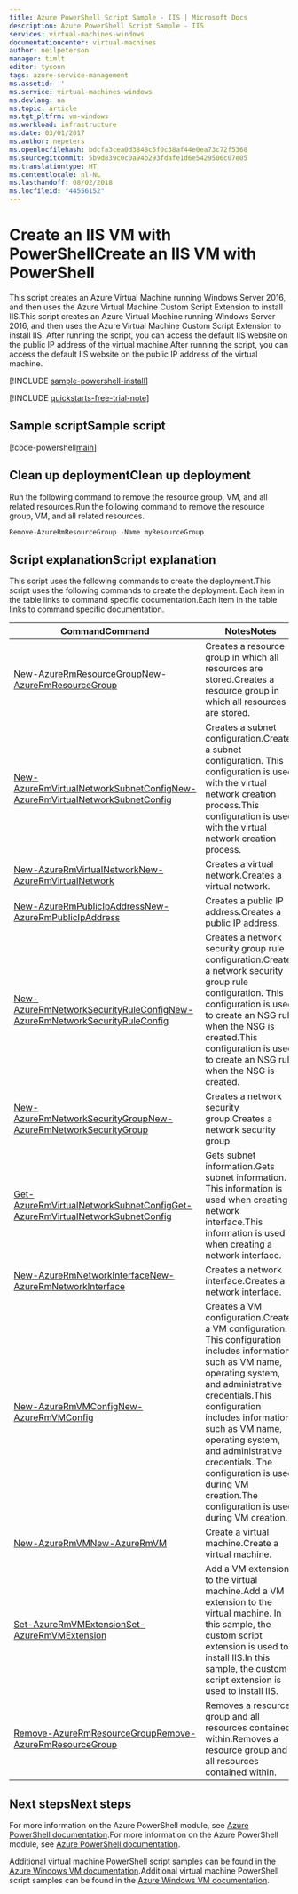 ```yaml
---
title: Azure PowerShell Script Sample - IIS | Microsoft Docs
description: Azure PowerShell Script Sample - IIS
services: virtual-machines-windows
documentationcenter: virtual-machines
author: neilpeterson
manager: timlt
editor: tysonn
tags: azure-service-management
ms.assetid: ''
ms.service: virtual-machines-windows
ms.devlang: na
ms.topic: article
ms.tgt_pltfrm: vm-windows
ms.workload: infrastructure
ms.date: 03/01/2017
ms.author: nepeters
ms.openlocfilehash: bdcfa3cea0d3848c5f0c38af44e0ea73c72f5368
ms.sourcegitcommit: 5b9d839c0c0a94b293fdafe1d6e5429506c07e05
ms.translationtype: HT
ms.contentlocale: nl-NL
ms.lasthandoff: 08/02/2018
ms.locfileid: "44556152"
---
```

# <a name="create-an-iis-vm-with-powershell"></a><span data-ttu-id="90c18-103">Create an IIS VM with PowerShell</span><span class="sxs-lookup"><span data-stu-id="90c18-103">Create an IIS VM with PowerShell</span></span>

<span data-ttu-id="90c18-104">This script creates an Azure Virtual Machine running Windows Server 2016, and then uses the Azure Virtual Machine Custom Script Extension to install IIS.</span><span class="sxs-lookup"><span data-stu-id="90c18-104">This script creates an Azure Virtual Machine running Windows Server 2016, and then uses the Azure Virtual Machine Custom Script Extension to install IIS.</span></span> <span data-ttu-id="90c18-105">After running the script, you can access the default IIS website on the public IP address of the virtual machine.</span><span class="sxs-lookup"><span data-stu-id="90c18-105">After running the script, you can access the default IIS website on the public IP address of the virtual machine.</span></span>

[!INCLUDE [sample-powershell-install](../../../includes/sample-powershell-install.md)]

[!INCLUDE [quickstarts-free-trial-note](../../../includes/quickstarts-free-trial-note.md)]

## <a name="sample-script"></a><span data-ttu-id="90c18-106">Sample script</span><span class="sxs-lookup"><span data-stu-id="90c18-106">Sample script</span></span>

[!code-powershell[main](../../../powershell_scripts/virtual-machine/create-vm-iis/create-windows-vm-iis.ps1 "Create VM IIS")]

## <a name="clean-up-deployment"></a><span data-ttu-id="90c18-107">Clean up deployment</span><span class="sxs-lookup"><span data-stu-id="90c18-107">Clean up deployment</span></span> 

<span data-ttu-id="90c18-108">Run the following command to remove the resource group, VM, and all related resources.</span><span class="sxs-lookup"><span data-stu-id="90c18-108">Run the following command to remove the resource group, VM, and all related resources.</span></span>

```powershell
Remove-AzureRmResourceGroup -Name myResourceGroup
```

## <a name="script-explanation"></a><span data-ttu-id="90c18-109">Script explanation</span><span class="sxs-lookup"><span data-stu-id="90c18-109">Script explanation</span></span>

<span data-ttu-id="90c18-110">This script uses the following commands to create the deployment.</span><span class="sxs-lookup"><span data-stu-id="90c18-110">This script uses the following commands to create the deployment.</span></span> <span data-ttu-id="90c18-111">Each item in the table links to command specific documentation.</span><span class="sxs-lookup"><span data-stu-id="90c18-111">Each item in the table links to command specific documentation.</span></span>

| <span data-ttu-id="90c18-112">Command</span><span class="sxs-lookup"><span data-stu-id="90c18-112">Command</span></span> | <span data-ttu-id="90c18-113">Notes</span><span class="sxs-lookup"><span data-stu-id="90c18-113">Notes</span></span> |
|---|---|
| [<span data-ttu-id="90c18-114">New-AzureRmResourceGroup</span><span class="sxs-lookup"><span data-stu-id="90c18-114">New-AzureRmResourceGroup</span></span>](https://docs.microsoft.com/powershell/resourcemanager/azurerm.resources/v3.2.0/new-azurermresourcegroup) | <span data-ttu-id="90c18-115">Creates a resource group in which all resources are stored.</span><span class="sxs-lookup"><span data-stu-id="90c18-115">Creates a resource group in which all resources are stored.</span></span> |
| [<span data-ttu-id="90c18-116">New-AzureRmVirtualNetworkSubnetConfig</span><span class="sxs-lookup"><span data-stu-id="90c18-116">New-AzureRmVirtualNetworkSubnetConfig</span></span>](https://docs.microsoft.com/powershell/resourcemanager/azurerm.network/v2.1.0/new-azurermvirtualnetworksubnetconfig) | <span data-ttu-id="90c18-117">Creates a subnet configuration.</span><span class="sxs-lookup"><span data-stu-id="90c18-117">Creates a subnet configuration.</span></span> <span data-ttu-id="90c18-118">This configuration is used with the virtual network creation process.</span><span class="sxs-lookup"><span data-stu-id="90c18-118">This configuration is used with the virtual network creation process.</span></span> |
| [<span data-ttu-id="90c18-119">New-AzureRmVirtualNetwork</span><span class="sxs-lookup"><span data-stu-id="90c18-119">New-AzureRmVirtualNetwork</span></span>](https://docs.microsoft.com/powershell/resourcemanager/azurerm.network/v1.0.13/new-azurermvirtualnetwork) | <span data-ttu-id="90c18-120">Creates a virtual network.</span><span class="sxs-lookup"><span data-stu-id="90c18-120">Creates a virtual network.</span></span> |
| [<span data-ttu-id="90c18-121">New-AzureRmPublicIpAddress</span><span class="sxs-lookup"><span data-stu-id="90c18-121">New-AzureRmPublicIpAddress</span></span>](https://docs.microsoft.com/powershell/resourcemanager/azurerm.network/v2.1.0/new-azurermpublicipaddress) | <span data-ttu-id="90c18-122">Creates a public IP address.</span><span class="sxs-lookup"><span data-stu-id="90c18-122">Creates a public IP address.</span></span> |
| [<span data-ttu-id="90c18-123">New-AzureRmNetworkSecurityRuleConfig</span><span class="sxs-lookup"><span data-stu-id="90c18-123">New-AzureRmNetworkSecurityRuleConfig</span></span>](https://docs.microsoft.com/powershell/resourcemanager/azurerm.network/v2.1.0/new-azurermnetworksecurityruleconfig) | <span data-ttu-id="90c18-124">Creates a network security group rule configuration.</span><span class="sxs-lookup"><span data-stu-id="90c18-124">Creates a network security group rule configuration.</span></span> <span data-ttu-id="90c18-125">This configuration is used to create an NSG rule when the NSG is created.</span><span class="sxs-lookup"><span data-stu-id="90c18-125">This configuration is used to create an NSG rule when the NSG is created.</span></span> |
| [<span data-ttu-id="90c18-126">New-AzureRmNetworkSecurityGroup</span><span class="sxs-lookup"><span data-stu-id="90c18-126">New-AzureRmNetworkSecurityGroup</span></span>](https://docs.microsoft.com/powershell/resourcemanager/azurerm.network/v3.1.0/new-azurermnetworksecuritygroup) | <span data-ttu-id="90c18-127">Creates a network security group.</span><span class="sxs-lookup"><span data-stu-id="90c18-127">Creates a network security group.</span></span> |
| [<span data-ttu-id="90c18-128">Get-AzureRmVirtualNetworkSubnetConfig</span><span class="sxs-lookup"><span data-stu-id="90c18-128">Get-AzureRmVirtualNetworkSubnetConfig</span></span>](https://docs.microsoft.com/powershell/resourcemanager/azurerm.network/v1.0.13/get-azurermvirtualnetworksubnetconfig) | <span data-ttu-id="90c18-129">Gets subnet information.</span><span class="sxs-lookup"><span data-stu-id="90c18-129">Gets subnet information.</span></span> <span data-ttu-id="90c18-130">This information is used when creating a network interface.</span><span class="sxs-lookup"><span data-stu-id="90c18-130">This information is used when creating a network interface.</span></span> |
| [<span data-ttu-id="90c18-131">New-AzureRmNetworkInterface</span><span class="sxs-lookup"><span data-stu-id="90c18-131">New-AzureRmNetworkInterface</span></span>](https://docs.microsoft.com/powershell/resourcemanager/azurerm.network/v3.4.0/new-azurermnetworkinterface) | <span data-ttu-id="90c18-132">Creates a network interface.</span><span class="sxs-lookup"><span data-stu-id="90c18-132">Creates a network interface.</span></span> |
| [<span data-ttu-id="90c18-133">New-AzureRmVMConfig</span><span class="sxs-lookup"><span data-stu-id="90c18-133">New-AzureRmVMConfig</span></span>](https://docs.microsoft.com/powershell/resourcemanager/azurerm.compute/v1.3.4/new-azurermvmconfig) | <span data-ttu-id="90c18-134">Creates a VM configuration.</span><span class="sxs-lookup"><span data-stu-id="90c18-134">Creates a VM configuration.</span></span> <span data-ttu-id="90c18-135">This configuration includes information such as VM name, operating system, and administrative credentials.</span><span class="sxs-lookup"><span data-stu-id="90c18-135">This configuration includes information such as VM name, operating system, and administrative credentials.</span></span> <span data-ttu-id="90c18-136">The configuration is used during VM creation.</span><span class="sxs-lookup"><span data-stu-id="90c18-136">The configuration is used during VM creation.</span></span> |
| [<span data-ttu-id="90c18-137">New-AzureRmVM</span><span class="sxs-lookup"><span data-stu-id="90c18-137">New-AzureRmVM</span></span>](https://docs.microsoft.com/powershell/resourcemanager/azurerm.compute/v1.3.4/new-azurermvm) | <span data-ttu-id="90c18-138">Create a virtual machine.</span><span class="sxs-lookup"><span data-stu-id="90c18-138">Create a virtual machine.</span></span> |
| [<span data-ttu-id="90c18-139">Set-AzureRmVMExtension</span><span class="sxs-lookup"><span data-stu-id="90c18-139">Set-AzureRmVMExtension</span></span>](https://docs.microsoft.com/powershell/resourcemanager/azurerm.compute/v2.2.0/set-azurermvmextension) | <span data-ttu-id="90c18-140">Add a VM extension to the virtual machine.</span><span class="sxs-lookup"><span data-stu-id="90c18-140">Add a VM extension to the virtual machine.</span></span> <span data-ttu-id="90c18-141">In this sample, the custom script extension is used to install IIS.</span><span class="sxs-lookup"><span data-stu-id="90c18-141">In this sample, the custom script extension is used to install IIS.</span></span> |
|[<span data-ttu-id="90c18-142">Remove-AzureRmResourceGroup</span><span class="sxs-lookup"><span data-stu-id="90c18-142">Remove-AzureRmResourceGroup</span></span>](https://docs.microsoft.com/powershell/resourcemanager/azurerm.resources/v3.5.0/remove-azurermresourcegroup) | <span data-ttu-id="90c18-143">Removes a resource group and all resources contained within.</span><span class="sxs-lookup"><span data-stu-id="90c18-143">Removes a resource group and all resources contained within.</span></span> |

## <a name="next-steps"></a><span data-ttu-id="90c18-144">Next steps</span><span class="sxs-lookup"><span data-stu-id="90c18-144">Next steps</span></span>

<span data-ttu-id="90c18-145">For more information on the Azure PowerShell module, see [Azure PowerShell documentation](https://docs.microsoft.com/powershell/azureps-cmdlets-docs/).</span><span class="sxs-lookup"><span data-stu-id="90c18-145">For more information on the Azure PowerShell module, see [Azure PowerShell documentation](https://docs.microsoft.com/powershell/azureps-cmdlets-docs/).</span></span>

<span data-ttu-id="90c18-146">Additional virtual machine PowerShell script samples can be found in the [Azure Windows VM documentation](../windows/powershell-samples.md?toc=%2fazure%2fvirtual-machines%2fwindows%2ftoc.json).</span><span class="sxs-lookup"><span data-stu-id="90c18-146">Additional virtual machine PowerShell script samples can be found in the [Azure Windows VM documentation](../windows/powershell-samples.md?toc=%2fazure%2fvirtual-machines%2fwindows%2ftoc.json).</span></span>